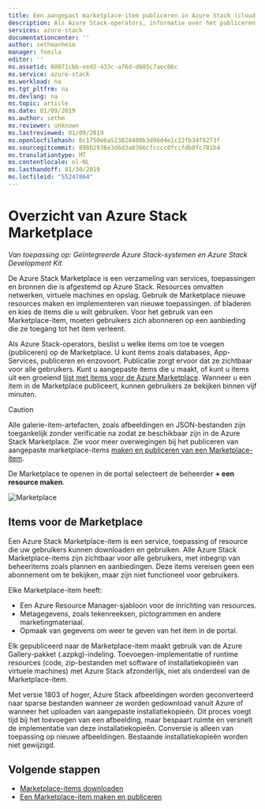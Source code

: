 ```yaml
---
title: Een aangepast marketplace-item publiceren in Azure Stack (cloud-operator) | Microsoft Docs
description: Als Azure Stack-operators, informatie over het publiceren van een aangepast marketplace-item in Azure Stack.
services: azure-stack
documentationcenter: ''
author: sethmanheim
manager: femila
editor: ''
ms.assetid: 60871cbb-eed2-433c-a76d-d605c7aec06c
ms.service: azure-stack
ms.workload: na
ms.tgt_pltfrm: na
ms.devlang: na
ms.topic: article
ms.date: 01/09/2019
ms.author: sethm
ms.reviewer: unknown
ms.lastreviewed: 01/09/2019
ms.openlocfilehash: 6c1750e6a523828400b3d06d4e1c22fb34f8273f
ms.sourcegitcommit: 898b2936e3d6d3a8366cfcccc0fccfdb0fc781b4
ms.translationtype: MT
ms.contentlocale: nl-NL
ms.lasthandoff: 01/30/2019
ms.locfileid: "55247864"
---
```

# <a name="azure-stack-marketplace-overview"></a>Overzicht van Azure Stack Marketplace

*Van toepassing op: Geïntegreerde Azure Stack-systemen en Azure Stack Development Kit*

De Azure Stack Marketplace is een verzameling van services, toepassingen en bronnen die is afgestemd op Azure Stack. Resources omvatten netwerken, virtuele machines en opslag. Gebruik de Marketplace nieuwe resources maken en implementeren van nieuwe toepassingen. of bladeren en kies de items die u wilt gebruiken. Voor het gebruik van een Marketplace-item, moeten gebruikers zich abonneren op een aanbieding die ze toegang tot het item verleent.

Als Azure Stack-operators, beslist u welke items om toe te voegen (publiceren) op de Marketplace. U kunt items zoals databases, App-Services, publiceren en enzovoort. Publicatie zorgt ervoor dat ze zichtbaar voor alle gebruikers. Kunt u aangepaste items die u maakt, of kunt u items uit een groeiend [lijst met items voor de Azure Marketplace](azure-stack-marketplace-azure-items.md). Wanneer u een item in de Marketplace publiceert, kunnen gebruikers ze bekijken binnen vijf minuten.

> [!CAUTION]  
> Alle galerie-item-artefacten, zoals afbeeldingen en JSON-bestanden zijn toegankelijk zonder verificatie na zodat ze beschikbaar zijn in de Azure Stack Marketplace. Zie voor meer overwegingen bij het publiceren van aangepaste marketplace-items [maken en publiceren van een Marketplace-item](azure-stack-create-and-publish-marketplace-item.md).

De Marketplace te openen in de portal selecteert de beheerder **+ een resource maken**.

![Marketplace](media/azure-stack-publish-custom-marketplace-item/image1.png)

## <a name="marketplace-items"></a>Items voor de Marketplace

Een Azure Stack Marketplace-item is een service, toepassing of resource die uw gebruikers kunnen downloaden en gebruiken. Alle Azure Stack Marketplace-items zijn zichtbaar voor alle gebruikers, met inbegrip van beheeritems zoals plannen en aanbiedingen. Deze items vereisen geen een abonnement om te bekijken, maar zijn niet functioneel voor gebruikers.

Elke Marketplace-item heeft:

* Een Azure Resource Manager-sjabloon voor de inrichting van resources.
* Metagegevens, zoals tekenreeksen, pictogrammen en andere marketingmateriaal.
* Opmaak van gegevens om weer te geven van het item in de portal.

Elk gepubliceerd naar de Marketplace-item maakt gebruik van de Azure Gallery-pakket (.azpkg)-indeling. Toevoegen-implementatie of runtime resources (code, zip-bestanden met software of installatiekopieën van virtuele machines) met Azure Stack afzonderlijk, niet als onderdeel van de Marketplace-item.

Met versie 1803 of hoger, Azure Stack afbeeldingen worden geconverteerd naar sparse bestanden wanneer ze worden gedownload vanuit Azure of wanneer het uploaden van aangepaste installatiekopieën. Dit proces voegt tijd bij het toevoegen van een afbeelding, maar bespaart ruimte en versnelt de implementatie van deze installatiekopieën. Conversie is alleen van toepassing op nieuwe afbeeldingen. Bestaande installatiekopieën worden niet gewijzigd.

## <a name="next-steps"></a>Volgende stappen

* [Marketplace-items downloaden](azure-stack-download-azure-marketplace-item.md)  
* [Een Marketplace-item maken en publiceren](azure-stack-create-and-publish-marketplace-item.md)
